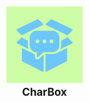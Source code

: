 <h1 align="center">
  <img src="https://raw.githubusercontent.com/zlicdt/charbox/refs/heads/main/docs/imgs/logo.png" width = "200" height = "200">
  <br />
  CharBox
</h1>